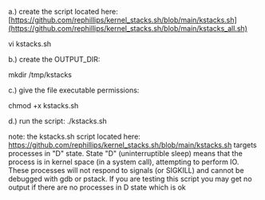 a.) create the script located here:
[https://github.com/rephillips/kernel_stacks.sh/blob/main/kstacks.sh](https://github.com/rephillips/kernel_stacks.sh/blob/main/kstacks_all.sh)

vi kstacks.sh

b.) create the OUTPUT_DIR:

mkdir /tmp/kstacks


c.) give the file executable permissions:

chmod +x kstacks.sh


d.) run the script:
./kstacks.sh



note: the kstacks.sh script located here: https://github.com/rephillips/kernel_stacks.sh/blob/main/kstacks.sh targets processes in "D" state. 
State "D" (uninterruptible sleep) means that the process is in kernel space (in a system call), attempting to perform IO. These processes will not respond to signals (or SIGKILL) and cannot be debugged with gdb or pstack. If you are testing this script you may get no output if there are no processes in D state which is ok
